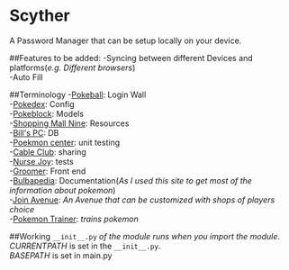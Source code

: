 # Scyther
A Password Manager that can be setup locally on your device.

##Features to be added:
-Syncing between different Devices and platforms(_e.g. Different browsers_)    
-Auto Fill    

##Terminology
-[Pokeball](http://bulbapedia.bulbagarden.net/wiki/Pok%C3%A9_Ball): Login Wall    
-[Pokedex](http://bulbapedia.bulbagarden.net/wiki/Pok%C3%A9dex): Config    
-[Pokeblock](http://bulbapedia.bulbagarden.net/wiki/Pok%C3%A9block): Models    
-[Shopping Mall Nine](http://bulbapedia.bulbagarden.net/wiki/Shopping_Mall_Nine): Resources    
-[Bill's PC](http://bulbapedia.bulbagarden.net/wiki/PC): DB    
-[Poekmon center](http://bulbapedia.bulbagarden.net/wiki/Pok%C3%A9mon_Center): unit testing    
-[Cable Club](http://bulbapedia.bulbagarden.net/wiki/Pok%C3%A9mon_Center#Cable_Club): sharing    
-[Nurse Joy](http://bulbapedia.bulbagarden.net/wiki/Nurse_Joy): tests    
-[Groomer](http://bulbapedia.bulbagarden.net/wiki/Pok%C3%A9mon_groomer): Front end    
-[Bulbapedia](http://bulbapedia.bulbagarden.net/wiki/Main_Page): Documentation(_As I used this site to get most of the information about pokemon_)    
-[Join Avenue](http://bulbapedia.bulbagarden.net/wiki/Join_Avenue): _An Avenue that can be customized with shops of players choice_    
-[Pokemon Trainer](http://bulbapedia.bulbagarden.net/wiki/Pok%C3%A9mon_Trainer): _trains pokemon_    

##Working
`__init__.py` _of the module runs when you import the module_.    
*CURRENTPATH* is set in the `__init__.py`.    
*BASEPATH* is set in main.py    